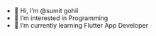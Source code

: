 - 👋 Hi, I’m @sumit gohil
- 👀 I’m interested in Programming 
- 🌱 I’m currently learning Flutter App Developer

<!---
sumitFlutter/sumitFlutter is a ✨ special ✨ repository because its `README.md` (this file) appears on your GitHub profile.
You can click the Preview link to take a look at your changes.
--->
